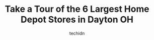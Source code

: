 ---
layout: ampstory
image: https://i0.wp.com/www.depkes.org/wp-content/uploads/2023/06/home-depot-0-in-dayton-oh-1685966730.jpeg?resize=640,853
author: techidn
featured: false
description: Discover the impressive array of Home Depot options in Dayton OH, where you can find 6 of the largest Home Depot establishments in the area. From renowned classics to hidden gems, Dayton OH 
title: Take a Tour of the 6 Largest Home Depot Stores in Dayton OH
cover:
   title: Take a Tour of the 6 Largest Home Depot Stores in Dayton OH
   subtitle: Rickpate
   background: https://www.depkes.org/wp-content/uploads/2023/06/home-depot-0-in-dayton-oh-1685966730.jpeg

pages: 
 - layout: thirds
   top: <h1>#1 The Home Depot</h1>
   bottom: "<p>I am a contractor have been for several years, home Depot has a contractors desk that was one of the best in town now for some reason wont figure any orders up for me an</p>"
   background: https://images.unsplash.com/photo-1618556658017-fd9c732d1360?ixlib=rb-4.0.3&ixid=MnwxMjA3fDB8MHxwaG90by1wYWdlfHx8fGVufDB8fHx8&auto=format&fit=crop&w=640&h=853&q=80
   backgroundblur: true
 - layout: thirds
   top: <h1>#2 The Home Depot</h1>
   bottom: "<p>345 N Springboro Pike, Dayton, OH 45449, United States</p>"
   background: https://images.unsplash.com/photo-1613843873231-1447db182f97?ixlib=rb-4.0.3&ixid=MnwxMjA3fDB8MHxwaG90by1wYWdlfHx8fGVufDB8fHx8&auto=format&fit=crop&w=640&h=853&q=80
   cta:
      link: https://www.depkes.org/blog/take-a-tour-of-the-6-largest-home-depot-stores-in-dayton-oh/
      text: Take a Tour of the 6 Largest Home Depot Stores in Dayton OH
 - layout: thirds
   top: <h1>#3 The Home Depot</h1>
   bottom: "<p>3775 Presidential Dr, Fairborn, OH 45324, United States</p>"
   background: https://images.unsplash.com/photo-1608411404720-c8f0417bcdba?ixlib=rb-4.0.3&ixid=MnwxMjA3fDB8MHxwaG90by1wYWdlfHx8fGVufDB8fHx8&auto=format&fit=crop&w=640&h=853&q=80
   cta:
      link: https://www.depkes.org/blog/take-a-tour-of-the-6-largest-home-depot-stores-in-dayton-oh/
      text: Take a Tour of the 6 Largest Home Depot Stores in Dayton OH
 - layout: thirds
   top: <h1>#4 Tool & Truck Rental Center at The Home Depot</h1>
   bottom: "<p>5200 Salem Ave, Dayton, OH 45426, United States</p>"
   background: https://images.unsplash.com/photo-1536745287225-21d689278fd1?ixlib=rb-4.0.3&ixid=MnwxMjA3fDB8MHxwaG90by1wYWdlfHx8fGVufDB8fHx8&auto=format&fit=crop&w=640&h=853&q=80
   cta:
      link: https://www.depkes.org/blog/take-a-tour-of-the-6-largest-home-depot-stores-in-dayton-oh/
      text: Take a Tour of the 6 Largest Home Depot Stores in Dayton OH
 - layout: thirds
   top: <h1>#5 Pro Desk at The Home Depot</h1>
   bottom: "<p>345 N Springboro Pike, Dayton, OH 45449, United States</p>"
   background: https://images.unsplash.com/photo-1509114397022-ed747cca3f65?ixlib=rb-4.0.3&ixid=MnwxMjA3fDB8MHxwaG90by1wYWdlfHx8fGVufDB8fHx8&auto=format&fit=crop&w=640&h=853&q=80
   cta:
      link: https://www.depkes.org/blog/take-a-tour-of-the-6-largest-home-depot-stores-in-dayton-oh/
      text: Take a Tour of the 6 Largest Home Depot Stores in Dayton OH

 - layout: thirds
   middle: Continue reading...
   background: https://images.unsplash.com/photo-1564951434112-64d74cc2a2d7?ixlib=rb-4.0.3&ixid=MnwxMjA3fDB8MHxwaG90by1wYWdlfHx8fGVufDB8fHx8&auto=format&fit=crop&w=640&h=853&q=80
   cta:
      link: https://www.depkes.org/blog/take-a-tour-of-the-6-largest-home-depot-stores-in-dayton-oh/
      text: Take a Tour of the 6 Largest Home Depot Stores in Dayton OH
      
---